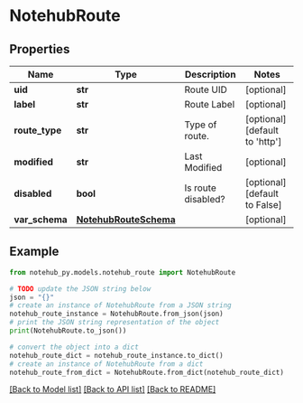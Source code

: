 # NotehubRoute

## Properties

| Name           | Type                                            | Description        | Notes                          |
| -------------- | ----------------------------------------------- | ------------------ | ------------------------------ |
| **uid**        | **str**                                         | Route UID          | [optional]                     |
| **label**      | **str**                                         | Route Label        | [optional]                     |
| **route_type** | **str**                                         | Type of route.     | [optional] [default to 'http'] |
| **modified**   | **str**                                         | Last Modified      | [optional]                     |
| **disabled**   | **bool**                                        | Is route disabled? | [optional] [default to False]  |
| **var_schema** | [**NotehubRouteSchema**](NotehubRouteSchema.md) |                    | [optional]                     |

## Example

```python
from notehub_py.models.notehub_route import NotehubRoute

# TODO update the JSON string below
json = "{}"
# create an instance of NotehubRoute from a JSON string
notehub_route_instance = NotehubRoute.from_json(json)
# print the JSON string representation of the object
print(NotehubRoute.to_json())

# convert the object into a dict
notehub_route_dict = notehub_route_instance.to_dict()
# create an instance of NotehubRoute from a dict
notehub_route_from_dict = NotehubRoute.from_dict(notehub_route_dict)
```

[[Back to Model list]](../README.md#documentation-for-models) [[Back to API list]](../README.md#documentation-for-api-endpoints) [[Back to README]](../README.md)
